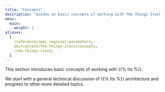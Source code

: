 ```yaml
---
title: "Concepts"
description: "Guides on basic concepts of working with The Things Stack"
menu:
  main:
    weight: 2
aliases:
  [
    /reference/spec-regional-parameters,
    doc/content/the-things-stack/concepts,
    /the-things-stack,
  ]
---
```


This section introduces basic concepts of working with {{% tts %}}.

We start with a general technical discussion of {{% tts %}} architecture and progress to other more detailed topics.

<!--more-->
